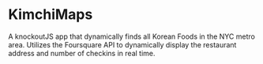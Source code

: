 # KimchiMaps
A knockoutJS app that dynamically finds all Korean Foods in the NYC metro area. 
Utilizes the Foursquare API to dynamically display the restaurant address and number of checkins in real time.
